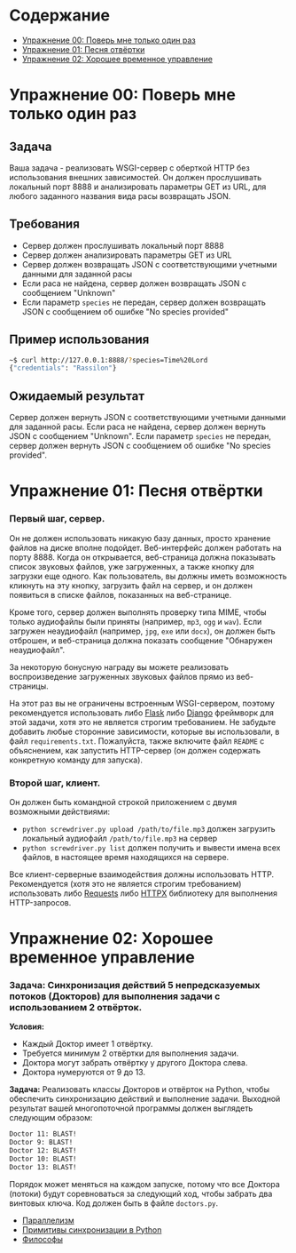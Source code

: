 # Содержание

- [Упражнение 00: Поверь мне только один раз](#упражнение-00-поверь-мне-только-один-раз)
- [Упражнение 01: Песня отвёртки](#упражнение-01-песня-отвёртки)
- [Упражнение 02: Хорошее временное управление](#упражнение-02-хорошее-временное-управление)

# Упражнение 00: Поверь мне только один раз

## Задача

Ваша задача - реализовать WSGI-сервер с оберткой HTTP без использования внешних зависимостей. Он должен прослушивать
локальный порт 8888 и анализировать параметры GET из URL, для любого заданного названия вида расы возвращать JSON.

## Требования

* Сервер должен прослушивать локальный порт 8888
* Сервер должен анализировать параметры GET из URL
* Сервер должен возвращать JSON с соответствующими учетными данными для заданной расы
* Если раса не найдена, сервер должен возвращать JSON с сообщением "Unknown"
* Если параметр `species` не передан, сервер должен возвращать JSON с сообщением об ошибке "No species provided"

## Пример использования

```bash
~$ curl http://127.0.0.1:8888/?species=Time%20Lord
{"credentials": "Rassilon"}
```

## Ожидаемый результат

Сервер должен вернуть JSON с соответствующими учетными данными для заданной расы. Если раса не найдена, сервер должен
вернуть JSON с сообщением "Unknown". Если параметр `species` не передан, сервер должен вернуть JSON с сообщением об
ошибке "No species provided".

# Упражнение 01: Песня отвёртки

### Первый шаг, сервер.

Он не должен использовать никакую базу данных, просто хранение файлов на диске вполне подойдет. Веб-интерфейс должен
работать на порту 8888. Когда он открывается, веб-страница должна показывать список звуковых файлов, уже загруженных, а
также кнопку для загрузки еще одного. Как пользователь, вы должны иметь возможность кликнуть на эту кнопку, загрузить
файл на сервер, и он должен появиться в списке файлов, показанных на веб-странице.

Кроме того, сервер должен выполнять проверку типа MIME, чтобы только аудиофайлы были приняты (например, `mp3`, `ogg` и
`wav`). Если загружен неаудиофайл (например, `jpg`, `exe` или `docx`), он должен быть отброшен, и веб-страница должна
показать сообщение "Обнаружен неаудиофайл".

За некоторую бонусную награду вы можете реализовать воспроизведение загруженных звуковых файлов прямо из веб-страницы.

На этот раз вы не ограничены встроенным WSGI-сервером, поэтому рекомендуется использовать
либо [Flask](https://flask.palletsprojects.com/) либо [Django](https://www.djangoproject.com/) фреймворк для этой
задачи, хотя это не является строгим требованием. Не забудьте добавить любые сторонние зависимости, которые вы
использовали, в файл `requirements.txt`. Пожалуйста, также включите файл `README` с объяснением, как запустить
HTTP-сервер (он должен содержать конкретную команду для запуска).

### Второй шаг, клиент.

Он должен быть командной строкой приложением с двумя возможными действиями:

- `python screwdriver.py upload /path/to/file.mp3` должен загрузить локальный аудиофайл `/path/to/file.mp3` на сервер
- `python screwdriver.py list` должен получить и вывести имена всех файлов, в настоящее время находящихся на сервере.

Все клиент-серверные взаимодействия должны использовать HTTP. Рекомендуется (хотя это не является строгим требованием)
использовать либо [Requests](https://docs.python-requests.org/en/latest/) либо [HTTPX](https://www.python-httpx.org/)
библиотеку для выполнения HTTP-запросов.

# Упражнение 02: Хорошее временное управление

### Задача: Синхронизация действий 5 непредсказуемых потоков (Докторов) для выполнения задачи с использованием 2 отвёрток.

**Условия:**

* Каждый Доктор имеет 1 отвёртку.
* Требуется минимум 2 отвёртки для выполнения задачи.
* Доктора могут забрать отвёртку у другого Доктора слева.
* Доктора нумеруются от 9 до 13.

**Задача:** Реализовать классы Докторов и отвёрток на Python, чтобы обеспечить синхронизацию действий и выполнение
задачи.
Выходной результат вашей многопоточной программы должен выглядеть следующим образом:

``` bash
Doctor 11: BLAST!
Doctor 9: BLAST!
Doctor 12: BLAST!
Doctor 10: BLAST!
Doctor 13: BLAST!
```

Порядок может меняться на каждом запуске, потому что все Доктора (потоки) будут соревноваться за следующий ход, чтобы
забрать два винтовых ключа. Код должен быть в файле `doctors.py`.

- [Параллелизм](https://realpython.com/python-concurrency/)
- [Примитивы синхронизации в Python](https://hackernoon.com/synchronization-primitives-in-python-564f89fee732)
- [Философы](https://en.wikipedia.org/wiki/Dining_philosophers_problem)
